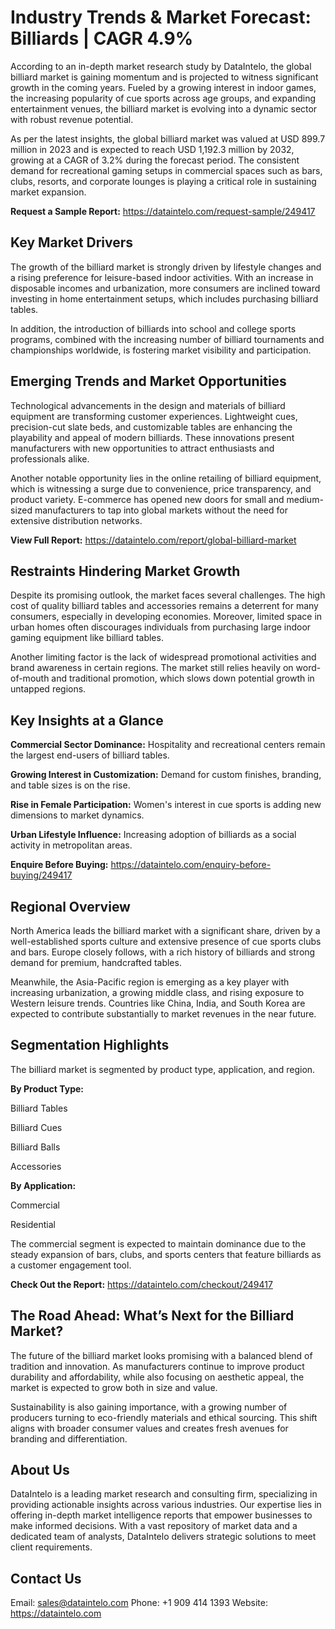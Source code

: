 # Industry Trends & Market Forecast: Billiards | CAGR 4.9%

According to an in-depth market research study by DataIntelo, the global billiard market is gaining momentum and is projected to witness significant growth in the coming years. Fueled by a growing interest in indoor games, the increasing popularity of cue sports across age groups, and expanding entertainment venues, the billiard market is evolving into a dynamic sector with robust revenue potential.

As per the latest insights, the global billiard market was valued at USD 899.7 million in 2023 and is expected to reach USD 1,192.3 million by 2032, growing at a CAGR of 3.2% during the forecast period. The consistent demand for recreational gaming setups in commercial spaces such as bars, clubs, resorts, and corporate lounges is playing a critical role in sustaining market expansion.

**Request a Sample Report:** https://dataintelo.com/request-sample/249417

## Key Market Drivers

The growth of the billiard market is strongly driven by lifestyle changes and a rising preference for leisure-based indoor activities. With an increase in disposable incomes and urbanization, more consumers are inclined toward investing in home entertainment setups, which includes purchasing billiard tables.

In addition, the introduction of billiards into school and college sports programs, combined with the increasing number of billiard tournaments and championships worldwide, is fostering market visibility and participation.

## Emerging Trends and Market Opportunities

Technological advancements in the design and materials of billiard equipment are transforming customer experiences. Lightweight cues, precision-cut slate beds, and customizable tables are enhancing the playability and appeal of modern billiards. These innovations present manufacturers with new opportunities to attract enthusiasts and professionals alike.

Another notable opportunity lies in the online retailing of billiard equipment, which is witnessing a surge due to convenience, price transparency, and product variety. E-commerce has opened new doors for small and medium-sized manufacturers to tap into global markets without the need for extensive distribution networks.

**View Full Report:** https://dataintelo.com/report/global-billiard-market

## Restraints Hindering Market Growth

Despite its promising outlook, the market faces several challenges. The high cost of quality billiard tables and accessories remains a deterrent for many consumers, especially in developing economies. Moreover, limited space in urban homes often discourages individuals from purchasing large indoor gaming equipment like billiard tables.

Another limiting factor is the lack of widespread promotional activities and brand awareness in certain regions. The market still relies heavily on word-of-mouth and traditional promotion, which slows down potential growth in untapped regions.

## Key Insights at a Glance

**Commercial Sector Dominance:** Hospitality and recreational centers remain the largest end-users of billiard tables.

**Growing Interest in Customization:** Demand for custom finishes, branding, and table sizes is on the rise.

**Rise in Female Participation:** Women's interest in cue sports is adding new dimensions to market dynamics.

**Urban Lifestyle Influence:** Increasing adoption of billiards as a social activity in metropolitan areas.

**Enquire Before Buying:** https://dataintelo.com/enquiry-before-buying/249417

## Regional Overview

North America leads the billiard market with a significant share, driven by a well-established sports culture and extensive presence of cue sports clubs and bars. Europe closely follows, with a rich history of billiards and strong demand for premium, handcrafted tables.

Meanwhile, the Asia-Pacific region is emerging as a key player with increasing urbanization, a growing middle class, and rising exposure to Western leisure trends. Countries like China, India, and South Korea are expected to contribute substantially to market revenues in the near future.

## Segmentation Highlights

The billiard market is segmented by product type, application, and region.

**By Product Type:**

Billiard Tables

Billiard Cues

Billiard Balls

Accessories

**By Application:**

Commercial

Residential

The commercial segment is expected to maintain dominance due to the steady expansion of bars, clubs, and sports centers that feature billiards as a customer engagement tool.

**Check Out the Report:** https://dataintelo.com/checkout/249417

## The Road Ahead: What’s Next for the Billiard Market?

The future of the billiard market looks promising with a balanced blend of tradition and innovation. As manufacturers continue to improve product durability and affordability, while also focusing on aesthetic appeal, the market is expected to grow both in size and value.

Sustainability is also gaining importance, with a growing number of producers turning to eco-friendly materials and ethical sourcing. This shift aligns with broader consumer values and creates fresh avenues for branding and differentiation.

## About Us

DataIntelo is a leading market research and consulting firm, specializing in providing actionable insights across various industries. Our expertise lies in offering in-depth market intelligence reports that empower businesses to make informed decisions. With a vast repository of market data and a dedicated team of analysts, DataIntelo delivers strategic solutions to meet client requirements.

## Contact Us

Email: sales@dataintelo.com
Phone: +1 909 414 1393
Website: https://dataintelo.com

